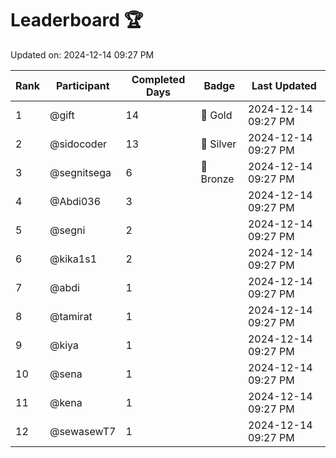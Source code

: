 # Leaderboard 🏆

Updated on: 2024-12-14 09:27 PM

| Rank | Participant       | Completed Days | Badge      | Last Updated         |
|------|-------------------|----------------|------------|----------------------|
| 1    | @gift             | 14             | 🏅 Gold     | 2024-12-14 09:27 PM |
| 2    | @sidocoder        | 13             | 🥈 Silver   | 2024-12-14 09:27 PM |
| 3    | @segnitsega       | 6              | 🥉 Bronze   | 2024-12-14 09:27 PM |
| 4    | @Abdi036          | 3              |            | 2024-12-14 09:27 PM |
| 5    | @segni            | 2              |            | 2024-12-14 09:27 PM |
| 6    | @kika1s1          | 2              |            | 2024-12-14 09:27 PM |
| 7    | @abdi             | 1              |            | 2024-12-14 09:27 PM |
| 8    | @tamirat          | 1              |            | 2024-12-14 09:27 PM |
| 9    | @kiya             | 1              |            | 2024-12-14 09:27 PM |
| 10   | @sena             | 1              |            | 2024-12-14 09:27 PM |
| 11   | @kena             | 1              |            | 2024-12-14 09:27 PM |
| 12   | @sewasewT7        | 1              |            | 2024-12-14 09:27 PM |
